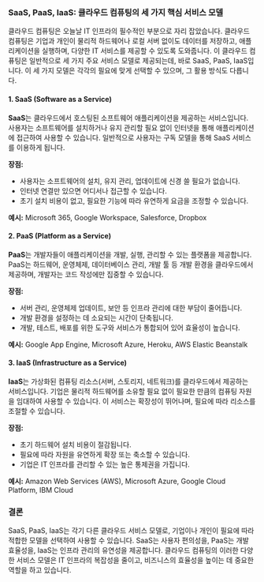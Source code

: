 ### SaaS, PaaS, IaaS: 클라우드 컴퓨팅의 세 가지 핵심 서비스 모델

클라우드 컴퓨팅은 오늘날 IT 인프라의 필수적인 부분으로 자리 잡았습니다. 클라우드 컴퓨팅은 기업과 개인이 물리적 하드웨어나 로컬 서버 없이도 데이터를 저장하고, 애플리케이션을 실행하며, 다양한 IT 서비스를 제공할 수 있도록 도와줍니다. 이 클라우드 컴퓨팅은 일반적으로 세 가지 주요 서비스 모델로 제공되는데, 바로 SaaS, PaaS, IaaS입니다. 이 세 가지 모델은 각각의 필요에 맞게 선택할 수 있으며, 그 활용 방식도 다릅니다.

#### 1. SaaS (Software as a Service)

**SaaS**는 클라우드에서 호스팅된 소프트웨어 애플리케이션을 제공하는 서비스입니다. 사용자는 소프트웨어를 설치하거나 유지 관리할 필요 없이 인터넷을 통해 애플리케이션에 접근하여 사용할 수 있습니다. 일반적으로 사용자는 구독 모델을 통해 SaaS 서비스를 이용하게 됩니다.

**장점:**
- 사용자는 소프트웨어의 설치, 유지 관리, 업데이트에 신경 쓸 필요가 없습니다.
- 인터넷 연결만 있으면 어디서나 접근할 수 있습니다.
- 초기 설치 비용이 없고, 필요한 기능에 따라 유연하게 요금을 조정할 수 있습니다.

**예시:** Microsoft 365, Google Workspace, Salesforce, Dropbox

#### 2. PaaS (Platform as a Service)

**PaaS**는 개발자들이 애플리케이션을 개발, 실행, 관리할 수 있는 플랫폼을 제공합니다. PaaS는 하드웨어, 운영체제, 데이터베이스 관리, 개발 툴 등 개발 환경을 클라우드에서 제공하며, 개발자는 코드 작성에만 집중할 수 있습니다.

**장점:**
- 서버 관리, 운영체제 업데이트, 보안 등 인프라 관리에 대한 부담이 줄어듭니다.
- 개발 환경을 설정하는 데 소요되는 시간이 단축됩니다.
- 개발, 테스트, 배포를 위한 도구와 서비스가 통합되어 있어 효율성이 높습니다.

**예시:** Google App Engine, Microsoft Azure, Heroku, AWS Elastic Beanstalk

#### 3. IaaS (Infrastructure as a Service)

**IaaS**는 가상화된 컴퓨팅 리소스(서버, 스토리지, 네트워크)를 클라우드에서 제공하는 서비스입니다. 기업은 물리적 하드웨어를 소유할 필요 없이 필요한 만큼의 컴퓨팅 자원을 임대하여 사용할 수 있습니다. 이 서비스는 확장성이 뛰어나며, 필요에 따라 리소스를 조절할 수 있습니다.

**장점:**
- 초기 하드웨어 설치 비용이 절감됩니다.
- 필요에 따라 자원을 유연하게 확장 또는 축소할 수 있습니다.
- 기업은 IT 인프라를 관리할 수 있는 높은 통제권을 가집니다.

**예시:** Amazon Web Services (AWS), Microsoft Azure, Google Cloud Platform, IBM Cloud

### 결론

SaaS, PaaS, IaaS는 각기 다른 클라우드 서비스 모델로, 기업이나 개인이 필요에 따라 적합한 모델을 선택하여 사용할 수 있습니다. SaaS는 사용자 편의성을, PaaS는 개발 효율성을, IaaS는 인프라 관리의 유연성을 제공합니다. 클라우드 컴퓨팅의 이러한 다양한 서비스 모델은 IT 인프라의 복잡성을 줄이고, 비즈니스의 효율성을 높이는 데 중요한 역할을 하고 있습니다.